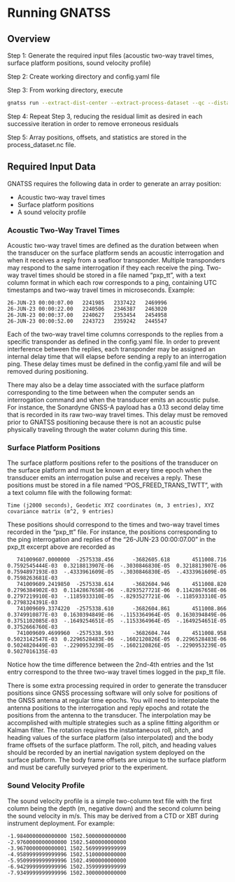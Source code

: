 # Running GNATSS

## Overview

Step 1: Generate the required input files (acoustic two-way travel times, surface platform positions, sound velocity profile)

Step 2: Create working directory and config.yaml file

Step 3: From working directory, execute

```bash
gnatss run --extract-dist-center --extract-process-dataset --qc --distance-limit 150 --residual-limit 10000
```

Step 4: Repeat Step 3, reducing the residual limit as desired in each successive iteration in order to remove erroneous residuals

Step 5: Array positions, offsets, and statistics are stored in the process_dataset.nc file.

## Required Input Data

GNATSS requires the following data in order to generate an array position:

- Acoustic two-way travel times
- Surface platform positions
- A sound velocity profile

### Acoustic Two-Way Travel Times

Acoustic two-way travel times are defined as the duration between when the transducer on the surface platform sends an acoustic interrogation and when it receives a reply from a seafloor transponder. Multiple transponders may respond to the same interrogation if they each receive the ping. Two-way travel times should be stored in a file named “pxp_tt”, with a text column format in which each row corresponds to a ping, containing UTC timestamps and two-way travel times in microseconds. Example:

```console
26-JUN-23 00:00:07.00   2241985   2337422   2469996
26-JUN-23 00:00:22.00   2240506   2346387   2463020
26-JUN-23 00:00:37.00   2240627   2353454   2454958
26-JUN-23 00:00:52.00   2243723   2359242   2445547
```

Each of the two-way travel time columns corresponds to the replies from a specific transponder as defined in the config.yaml file. In order to prevent interference between the replies, each transponder may be assigned an internal delay time that will elapse before sending a reply to an interrogation ping. These delay times must be defined in the config.yaml file and will be removed during positioning.

There may also be a delay time associated with the surface platform corresponding to the time between when the computer sends an interrogation command and when the transducer emits an acoustic pulse. For instance, the Sonardyne GNSS-A payload has a 0.13 second delay time that is recorded in its raw two-way travel times. This delay must be removed prior to GNATSS positioning because there is not an acoustic pulse physically traveling through the water column during this time.

### Surface Platform Positions

The surface platform positions refer to the positions of the transducer on the surface platform and must be known at every time epoch when the transducer emits an interrogation pulse and receives a reply. These positions must be stored in a file named “POS_FREED_TRANS_TWTT”, with a text column file with the following format:

```
Time (j2000 seconds), Geodetic XYZ coordinates (m, 3 entries), XYZ covariance matrix (m^2, 9 entries)
```

These positions should correspond to the times and two-way travel times recorded in the “pxp_tt” file. For instance, the positions corresponding to the ping interrogation and replies of the “26-JUN-23 00:00:07.00” in the pxp_tt excerpt above are recorded as

```
   741009607.0000000  -2575338.456      -3682605.618       4511008.716      0.7592545444E-03  0.3218813907E-06  -.3030846830E-05  0.3218813907E-06  0.7594897193E-03  -.4333961609E-05  -.3030846830E-05  -.4333961609E-05  0.7598263681E-03
   741009609.2419850  -2575338.614      -3682604.946       4511008.820      0.2796384902E-03  0.1142867658E-06  -.8293527721E-06  0.1142867658E-06  0.2797219910E-03  -.1185933310E-05  -.8293527721E-06  -.1185933310E-05  0.2798324391E-03
   741009609.3374220  -2575338.610      -3682604.861       4511008.866      0.3749910877E-03  0.1630394849E-06  -.1153364964E-05  0.1630394849E-06  0.3751102085E-03  -.1649254651E-05  -.1153364964E-05  -.1649254651E-05  0.3752666760E-03
   741009609.4699960  -2575338.593      -3682604.744       4511008.958      0.5023142547E-03  0.2296528483E-06  -.1602120826E-05  0.2296528483E-06  0.5024820449E-03  -.2290953239E-05  -.1602120826E-05  -.2290953239E-05  0.5027016135E-03
```

Notice how the time difference between the 2nd-4th entries and the 1st entry correspond to the three two-way travel times logged in the pxp_tt file.

There is some extra processing required in order to generate the transducer positions since GNSS processing software will only solve for positions of the GNSS antenna at regular time epochs. You will need to interpolate the antenna positions to the interrogation and reply epochs and rotate the positions from the antenna to the transducer. The interpolation may be accomplished with multiple strategies such as a spline fitting algorithm or Kalman filter. The rotation requires the instantaneous roll, pitch, and heading values of the surface platform (also interpolated) and the body frame offsets of the surface platform. The roll, pitch, and heading values should be recorded by an inertial navigation system deployed on the surface platform. The body frame offsets are unique to the surface platform and must be carefully surveyed prior to the experiment.

### Sound Velocity Profile

The sound velocity profile is a simple two-column text file with the first column being the depth (m, negative down) and the second column being the sound velocity in m/s. This may be derived from a CTD or XBT during instrument deployment. For example:

```
-1.9840000000000000 1502.5000000000000
-2.9760000000000000 1502.5400000000000
-3.9670000000000001 1502.5699999999999
-4.9589999999999996 1502.5100000000000
-5.9509999999999996 1502.4900000000000
-6.9429999999999996 1502.3599999999999
-7.9349999999999996 1502.3000000000000
```
